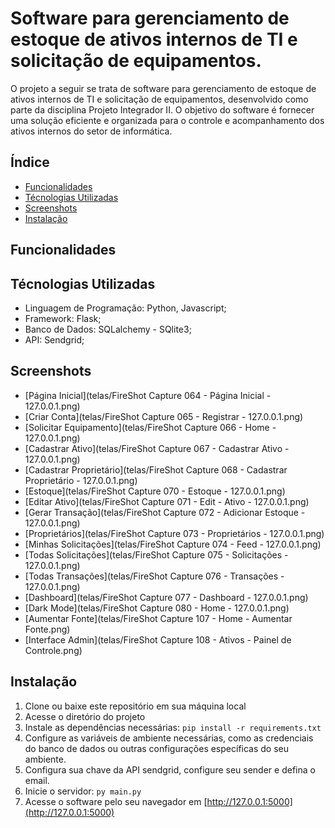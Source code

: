 # Software para gerenciamento de estoque de ativos internos de TI e solicitação de equipamentos.

O projeto a seguir se trata de software para gerenciamento de estoque de ativos internos de TI e solicitação de equipamentos, desenvolvido como parte da disciplina Projeto Integrador II. O objetivo do software é fornecer uma solução eficiente e organizada para o controle e acompanhamento dos ativos internos do setor de informática.

## Índice

<!--ts-->
* [Funcionalidades](#Funcionalidades)
* [Técnologias Utilizadas](#Técnologias-Utilizadas)
* [Screenshots](#Screenshots)
* [Instalação](#Instalação)
<!--te-->

## Funcionalidades

## Técnologias Utilizadas

- Linguagem de Programação: Python, Javascript; <br/>
- Framework: Flask; <br/>
- Banco de Dados: SQLalchemy - SQlite3; <br/>
- API: Sendgrid; <br/>

## Screenshots

- [Página Inicial](telas/FireShot Capture 064 - Página Inicial - 127.0.0.1.png)
- [Criar Conta](telas/FireShot Capture 065 - Registrar - 127.0.0.1.png)
- [Solicitar Equipamento](telas/FireShot Capture 066 - Home - 127.0.0.1.png)
- [Cadastrar Ativo](telas/FireShot Capture 067 - Cadastrar Ativo - 127.0.0.1.png)
- [Cadastrar Proprietário](telas/FireShot Capture 068 - Cadastrar Proprietário - 127.0.0.1.png)
- [Estoque](telas/FireShot Capture 070 - Estoque - 127.0.0.1.png)
- [Editar Ativo](telas/FireShot Capture 071 - Edit - Ativo - 127.0.0.1.png)
- [Gerar Transação](telas/FireShot Capture 072 - Adicionar Estoque - 127.0.0.1.png)
- [Proprietários](telas/FireShot Capture 073 - Proprietários - 127.0.0.1.png)
- [Minhas Solicitações](telas/FireShot Capture 074 - Feed - 127.0.0.1.png)
- [Todas Solicitações](telas/FireShot Capture 075 - Solicitações - 127.0.0.1.png)
- [Todas Transações](telas/FireShot Capture 076 - Transações - 127.0.0.1.png)
- [Dashboard](telas/FireShot Capture 077 - Dashboard - 127.0.0.1.png)
- [Dark Mode](telas/FireShot Capture 080 - Home - 127.0.0.1.png)
- [Aumentar Fonte](telas/FireShot Capture 107 - Home - Aumentar Fonte.png)
- [Interface Admin](telas/FireShot Capture 108 - Ativos - Painel de Controle.png)

## Instalação

1. Clone ou baixe este repositório em sua máquina local
2. Acesse o diretório do projeto
3. Instale as dependências necessárias: ```pip install -r requirements.txt```
4. Configure as variáveis de ambiente necessárias, como as credenciais do banco de dados ou outras configurações específicas do seu ambiente.
5. Configura sua chave da API sendgrid,  configure seu sender e defina o email.
6. Inicie o servidor: ```py main.py```
7. Acesse o software pelo seu navegador em [http://127.0.0.1:5000](http://127.0.0.1:5000)

